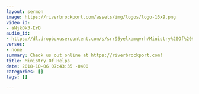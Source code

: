 ```yaml
---
layout: sermon
image: https://riverbrockport.com/assets/img/logos/logo-16x9.png
video_id:
- aNjkOk3-Er8
audio_id:
- https://dl.dropboxusercontent.com/s/srr95yelxamqvrh/Ministry%20Of%20Helps.mp3?dl=0
verses:
- none
summary: Check us out online at https://riverbrockport.com!
title: Ministry Of Helps
date: 2018-10-06 07:43:35 -0400
categories: []
tags: []

---
```

